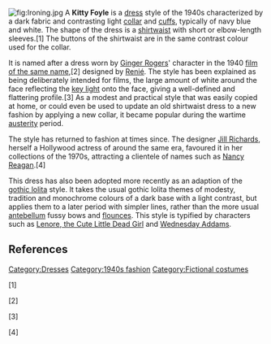 ![](Ironing.jpg "fig:Ironing.jpg") A **Kitty Foyle** is a
[dress](dress_(garment) "wikilink") style of the 1940s characterized by
a dark fabric and contrasting light
[collar](collar_(clothing) "wikilink") and [cuffs](cuff "wikilink"),
typically of navy blue and white. The shape of the dress is a
[shirtwaist](shirtwaist "wikilink") with short or elbow-length
sleeves.[1] The buttons of the shirtwaist are in the same contrast
colour used for the collar.

It is named after a dress worn by [Ginger
Rogers](Ginger_Rogers "wikilink")' character in the 1940 [film of the
same name](Kitty_Foyle_(film) "wikilink"),[2] designed by
[Renié](Renié "wikilink"). The style has been explained as being
deliberately intended for films, the large amount of white around the
face reflecting the [key light](key_light "wikilink") onto the face,
giving a well-defined and flattering profile.[3] As a modest and
practical style that was easily copied at home, or could even be used to
update an old shirtwaist dress to a new fashion by applying a new
collar, it became popular during the wartime
[austerity](austerity "wikilink") period.

The style has returned to fashion at times since. The designer [Jill
Richards](Jill_Richards_(designer) "wikilink"), herself a Hollywood
actress of around the same era, favoured it in her collections of the
1970s, attracting a clientele of names such as [Nancy
Reagan](Nancy_Reagan "wikilink").[4]

This dress has also been adopted more recently as an adaption of the
[gothic lolita](gothic_lolita "wikilink") style. It takes the usual
gothic lolita themes of modesty, tradition and monochrome colours of a
dark base with a light contrast, but applies them to a later period with
simpler lines, rather than the more usual
[antebellum](Antebellum_Era_in_the_United_States "wikilink") fussy bows
and [flounces](Flounce_(fabric) "wikilink"). This style is typified by
characters such as [Lenore, the Cute Little Dead
Girl](Lenore,_the_Cute_Little_Dead_Girl "wikilink") and [Wednesday
Addams](Wednesday_Addams "wikilink").

## References

[Category:Dresses](Category:Dresses "wikilink") [Category:1940s
fashion](Category:1940s_fashion "wikilink") [Category:Fictional
costumes](Category:Fictional_costumes "wikilink")

[1]

[2]

[3]

[4]